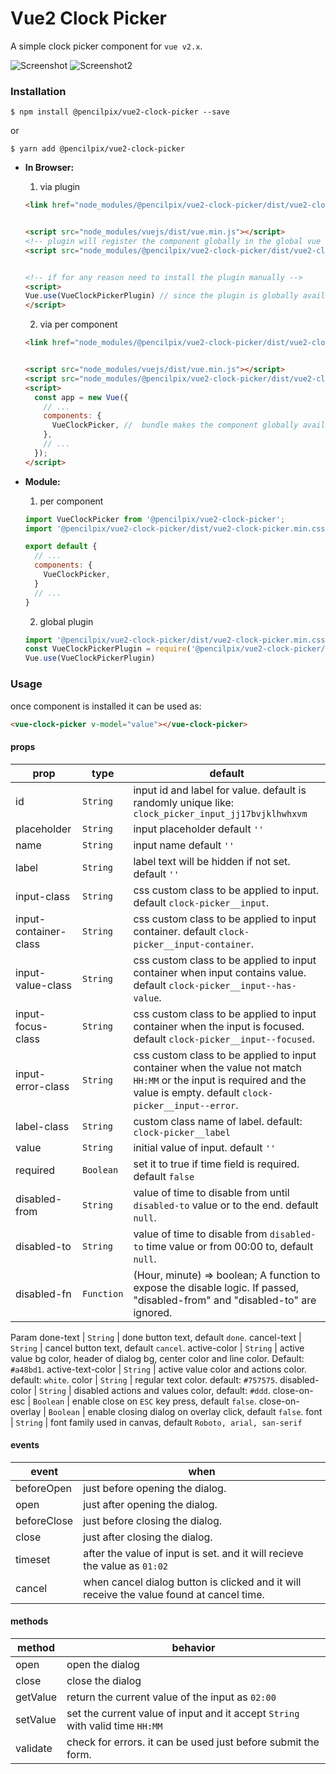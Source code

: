 # Vue2 Clock Picker

A simple clock picker component for `vue v2.x`.


![Screenshot](./screenshot.png)
![Screenshot2](./screenshot2.png)

### Installation

```
$ npm install @pencilpix/vue2-clock-picker --save
```
or

```
$ yarn add @pencilpix/vue2-clock-picker
```

  - __In Browser:__
    1. via plugin
    ```html
    <link href="node_modules/@pencilpix/vue2-clock-picker/dist/vue2-clock-picker.min.css"/>


    <script src="node_modules/vuejs/dist/vue.min.js"></script>
    <!-- plugin will register the component globally in the global vue instance -->
    <script src="node_modules/@pencilpix/vue2-clock-picker/dist/vue2-clock-picker.plugin.js"></script>


    <!-- if for any reason need to install the plugin manually -->
    <script>
    Vue.use(VueClockPickerPlugin) // since the plugin is globally available
    </script>
    ```

    2. via per component
    ```html
    <link href="node_modules/@pencilpix/vue2-clock-picker/dist/vue2-clock-picker.min.css"/>


    <script src="node_modules/vuejs/dist/vue.min.js"></script>
    <script src="node_modules/@pencilpix/vue2-clock-picker/dist/vue2-clock-picker.js"></script>
    <script>
      const app = new Vue({
        // ...
        components: {
          VueClockPicker, //  bundle makes the component globally available for registering
        },
        // ...
      });
    </script>
    ```

  - __Module:__
      1. per component
      ```js
      import VueClockPicker from '@pencilpix/vue2-clock-picker';
      import '@pencilpix/vue2-clock-picker/dist/vue2-clock-picker.min.css';

      export default {
        // ...
        components: {
          VueClockPicker,
        }
        // ...
      }

      ```

      2. global plugin
      ```js
      import '@pencilpix/vue2-clock-picker/dist/vue2-clock-picker.min.css';
      const VueClockPickerPlugin = require('@pencilpix/vue2-clock-picker/dist/vue2-clock-picker.plugin.js')
      Vue.use(VueClockPickerPlugin)
      ```

### Usage

once component is installed it can be used as:

```html
<vue-clock-picker v-model="value"></vue-clock-picker>
```


#### props

prop           | type         | default
---------------|--------------|-------------
id             | `String`     | input id and label for value. default is randomly unique like: `clock_picker_input_jj17bvjklhwhxvm`
placeholder    | `String`     | input placeholder default `''`
name           | `String`     | input name default `''`
label          | `String`     | label text will be hidden if not set. default `''`
input-class    | `String`     | css custom class to be applied to input. default `clock-picker__input`.
input-container-class | `String`| css custom class to be applied to input container. default `clock-picker__input-container`.
input-value-class | `String`| css custom class to be applied to input container when input contains value. default `clock-picker__input--has-value`.
input-focus-class | `String` | css custom class to be applied to input container when the input is focused. default `clock-picker__input--focused`.
input-error-class | `String` | css custom class to be applied to input container when the value not match `HH:MM` or the input is required and the value is empty. default `clock-picker__input--error`.
label-class       | `String` | custom class name of label. default: `clock-picker__label`
value                 | `String` | initial value of input. default `''`
required              | `Boolean` | set it to true if time field is required. default `false`
disabled-from         | `String` | value of time to disable from until `disabled-to` value or to the end. default `null`.
disabled-to           | `String` | value of time to disable from `disabled-to` time value or from 00:00 to, default `null`.
disabled-fn           | `Function` | (Hour, minute) => boolean; A function to expose the disable logic. If passed, "disabled-from" and "disabled-to" are ignored.
Param
done-text             | `String` | done button text, default `done`.
cancel-text           | `String` | cancel button text, default `cancel`.
active-color          | `String` | active value bg color, header of dialog bg, center color and line color. Default: `#a48bd1`.
active-text-color     | `String` | active value color and actions color. default: `white`.
color                 | `String` | regular text color. default: `#757575`.
disabled-color         | `String` | disabled actions and values color, default: `#ddd`.
close-on-esc           | `Boolean` | enable close on `ESC` key press, default `false`.
close-on-overlay       | `Boolean` | enable closing dialog on overlay click, default `false`.
font                   | `String`  | font family used in canvas, default `Roboto, arial, san-serif`



#### events

event           | when
----------------|--------------
beforeOpen      | just before opening the dialog.
open            | just after opening the dialog.
beforeClose     | just before closing the dialog.
close           | just after closing the dialog.
timeset         | after the value of input is set. and it will recieve the value as `01:02`
cancel          | when cancel dialog button is clicked and it will receive the value found at cancel time.




#### methods

method     | behavior
-----------|-----------
open       | open the dialog
close      | close the dialog
getValue   | return the current value of the input as `02:00`
setValue   | set the current value of input and it accept `String` with valid time `HH:MM`
validate   | check for errors. it can be used just before submit the form.

